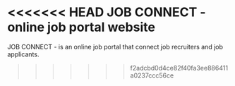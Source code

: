 <<<<<<< HEAD
JOB CONNECT - online job portal website
=======
JOB CONNECT - is an online job portal that connect job recruiters and job applicants.
>>>>>>> f2adcbd0d4ce82f40fa3ee886411a0237ccc56ce
